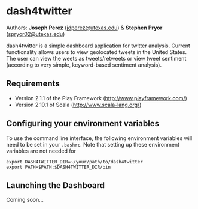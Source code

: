 dash4twitter
============

Authors: **Joseph Perez** (jdperez@utexas.edu) & **Stephen Pryor** (spryor02@utexas.edu)

dash4twitter is a simple dashboard application for twitter analysis. Current functionality allows users to view geolocated tweets in the United States. The user can view the weets as tweets/retweets or view tweet sentiment (according to very simple, keyword-based sentiment analysis). 

## Requirements

* Version 2.1.1 of the Play Framework (http://www.playframework.com/)
* Version 2.10.1 of Scala (http://www.scala-lang.org/)

## Configuring your environment variables
To use the command line interface, the following environment variables will need to be set in your `.bashrc`. Note that setting up these environment variables are not needed for 

    export DASH4TWITTER_DIR=~/your/path/to/dash4twitter
    export PATH=$PATH:$DASH4TWITTER_DIR/bin
          
## Launching the Dashboard
Coming soon...
